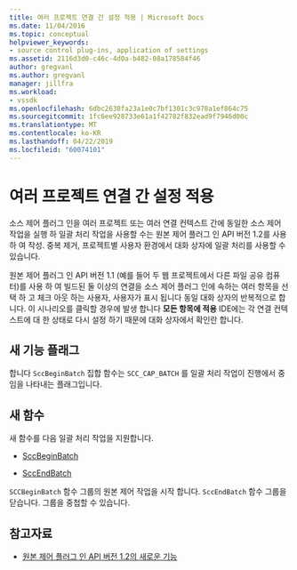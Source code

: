 ```yaml
---
title: 여러 프로젝트 연결 간 설정 적용 | Microsoft Docs
ms.date: 11/04/2016
ms.topic: conceptual
helpviewer_keywords:
- source control plug-ins, application of settings
ms.assetid: 2116d3d0-c46c-4d0a-b482-08a178584f46
author: gregvanl
ms.author: gregvanl
manager: jillfra
ms.workload:
- vssdk
ms.openlocfilehash: 6dbc2638fa23a1e0c7bf1301c3c978a1ef864c75
ms.sourcegitcommit: 1fc6ee928733e61a1f42782f832ead9f7946d00c
ms.translationtype: MT
ms.contentlocale: ko-KR
ms.lasthandoff: 04/22/2019
ms.locfileid: "60074101"
---
```

# <a name="application-of-settings-across-multiple-project-connections"></a>여러 프로젝트 연결 간 설정 적용
소스 제어 플러그 인을 여러 프로젝트 또는 여러 연결 컨텍스트 간에 동일한 소스 제어 작업을 실행 하 일괄 처리 작업을 사용할 수는 원본 제어 플러그 인 API 버전 1.2를 사용 하 여 작성. 중복 제거, 프로젝트별 사용자 환경에서 대화 상자에 일괄 처리를 사용할 수 있습니다.

 원본 제어 플러그 인 API 버전 1.1 (예를 들어 두 웹 프로젝트에서 다른 파일 공유 컴퓨터)를 사용 하 여 빌드된 둘 이상의 연결을 소스 제어 플러그 인에 속하는 여러 항목을 선택 하 고 체크 아웃 하는 사용자, 사용자가 표시 됩니다 동일 대화 상자의 반복적으로 합니다. 이 시나리오를 클릭할 경우에 발생 합니다 **모든 항목에 적용** IDE에는 각 연결 컨텍스트에 대 한 상태로 다시 설정 하기 때문에 대화 상자에서 확인란 합니다.

## <a name="new-capability-flag"></a>새 기능 플래그
 합니다 `SccBeginBatch` 집합 함수는 `SCC_CAP_BATCH` 를 일괄 처리 작업이 진행에서 중임을 나타내는 플래그입니다.

## <a name="new-functions"></a>새 함수
새 함수를 다음 일괄 처리 작업을 지원합니다.

- [SccBeginBatch](../../extensibility/sccbeginbatch-function.md)

- [SccEndBatch](../../extensibility/sccendbatch-function.md)

`SCCBeginBatch` 함수 그룹의 원본 제어 작업을 시작 합니다. `SccEndBatch` 함수 그룹을 닫습니다. 그룹을 중첩할 수 있습니다.

## <a name="see-also"></a>참고자료
- [원본 제어 플러그 인 API 버전 1.2의 새로운 기능](../../extensibility/internals/what-s-new-in-the-source-control-plug-in-api-version-1-2.md)